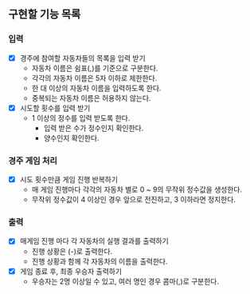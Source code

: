 ## 구현할 기능 목록
### 입력
- [x] 경주에 참여할 자동차들의 목록을 입력 받기
  - 자동차 이름은 쉼표(,)를 기준으로 구분한다.
  - 각각의 자동차 이름은 5자 이하로 제한한다.
  - 한 대 이상의 자동차 이름을 입력하도록 한다.
  - 중복되는 자동차 이름은 허용하지 않는다.
- [x] 시도할 횟수를 입력 받기
  - 1 이상의 정수를 입력 받도록 한다.
    - 입력 받은 수가 정수인지 확인한다.
    - 양수인지 확인한다.
### 경주 게임 처리
- [x] 시도 횟수만큼 게임 진행 반복하기
  - 매 게임 진행마다 각각의 자동차 별로 0 ~ 9의 무작위 정수값을 생성한다.
  - 무작위 정수값이 4 이상인 경우 앞으로 전진하고, 3 이하라면 정지한다.
### 출력
- [x] 매게임 진행 마다 각 자동차의 실행 결과를 출력하기
  - 진행 상황은 (-)로 출력한다.
  - 진행 상황과 함께 각 자동차의 이름을 출력한다.
- [x] 게임 종료 후, 최종 우승자 출력하기
  - 우승자는 2명 이상일 수 있고, 여러 명인 경우 콤마(,)로 구분한다.